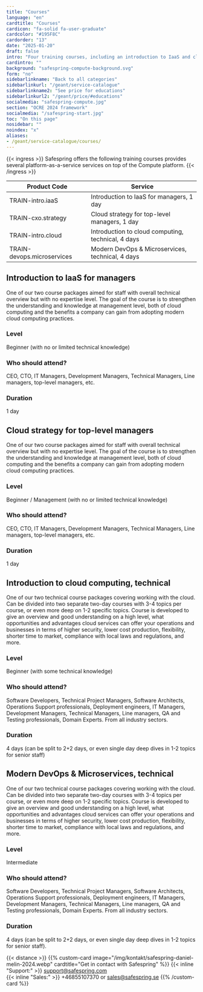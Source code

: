 ```yaml
---
title: "Courses"
language: "en"
cardtitle: "Courses"
cardicon: "fa-solid fa-user-graduate"
cardcolor: "#195F8C"
cardorder: "13"
date: "2025-01-20"
draft: false
intro: "Four training courses, including an introduction to IaaS and cloud computing"
cardintro: ""
background: "safespring-compute-background.svg"
form: "no"
sidebarlinkname: "Back to all categories"
sidebarlinkurl: "/geant/service-catalogue"
sidebarlinkname2: "See price for educations"
sidebarlinkurl2: "/geant/price/#educations"
socialmedia: "safespring-compute.jpg"
section: "OCRE 2024 framework"
socialmedia: "/safespring-start.jpg"
toc: "On this page"
nosidebar: ""
noindex: "x"
aliases:
- /geant/service-catalogue/courses/
---
```


{{< ingress >}}
Safespring offers the following training courses provides several platform-as-a-service services on top of the Compute platform.
{{< /ingress >}}

| Product Code               | Service                                            |
| -------------------------- | -------------------------------------------------- |
| TRAIN-intro.iaaS           | Introduction to IaaS for managers, 1 day           |
| TRAIN-cxo.strategy         | Cloud strategy for top-level managers, 1 day       |
| TRAIN-intro.cloud          | Introduction to cloud computing, technical, 4 days |
| TRAIN-devops.microservices | Modern DevOps & Microservices, technical, 4 days   |

## Introduction to IaaS for managers

One of our two course packages aimed for staff with overall technical overview but with no expertise level. The goal of the course is to strengthen the understanding and knowledge at management level, both of cloud computing and the benefits a company can gain from adopting modern cloud computing practices.

### Level

Beginner (with no or limited technical knowledge)

### Who should attend?

CEO, CTO, IT Managers, Development Managers, Technical Managers, Line managers, top-level managers, etc.

### Duration

1 day

## Cloud strategy for top-level managers

One of our two course packages aimed for staff with overall technical overview but with no expertise level. The goal of the course is to strengthen the understanding and knowledge at management level, both of cloud computing and the benefits a company can gain from adopting modern cloud computing practices.

### Level

Beginner / Management (with no or limited technical knowledge)

### Who should attend?

CEO, CTO, IT Managers, Development Managers, Technical Managers, Line managers, top-level managers, etc.

### Duration

1 day

## Introduction to cloud computing, technical

One of our two technical course packages covering working with the cloud. Can be divided into two separate two-day courses with 3-4 topics per course, or even more deep on 1-2 specific topics. Course is developed to give an overview and good understanding on a high level, what opportunities and advantages cloud services can offer your operations and businesses in terms of higher security, lower cost production, flexibility, shorter time to market, compliance with local laws and regulations, and more.

### Level

Beginner (with some technical knowledge)

### Who should attend?

Software Developers, Technical Project Managers, Software Architects, Operations Support professionals, Deployment engineers, IT Managers, Development Managers, Technical Managers, Line managers, QA and Testing professionals, Domain Experts. From all industry sectors.

### Duration

4 days (can be split to 2+2 days, or even single day deep dives in 1-2 topics for senior staff)

## Modern DevOps & Microservices, technical

One of our two technical course packages covering working with the cloud. Can be divided into two separate two-day courses with 3-4 topics per course, or even more deep on 1-2 specific topics. Course is developed to give an overview and good understanding on a high level, what opportunities and advantages cloud services can offer your operations and businesses in terms of higher security, lower cost production, flexibility, shorter time to market, compliance with local laws and regulations, and more.

### Level

Intermediate

### Who should attend?

Software Developers, Technical Project Managers, Software Architects, Operations Support professionals, Deployment engineers, IT Managers, Development Managers, Technical Managers, Line managers, QA and Testing professionals, Domain Experts. From all industry sectors.

### Duration

4 days (can be split to 2+2 days, or even single day deep dives in 1-2 topics for senior staff).

{{< distance >}}
{{% custom-card image="/img/kontakt/safespring-daniel-melin-2024.webp" cardtitle="Get in contact with Safespring" %}}
{{< inline "Support:" >}} support@safespring.com  
{{< inline "Sales:" >}} +46855107370 or sales@safespring.se
{{% /custom-card %}}
